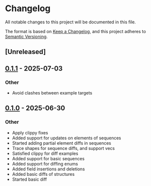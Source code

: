 # Changelog

All notable changes to this project will be documented in this file.

The format is based on [Keep a Changelog](https://keepachangelog.com/en/1.0.0/),
and this project adheres to [Semantic Versioning](https://semver.org/spec/v2.0.0.html).

## [Unreleased]

## [0.1.1](https://github.com/facet-rs/facet/compare/facet-diff-v0.1.0...facet-diff-v0.1.1) - 2025-07-03

### Other

- Avoid clashes between example targets

## [0.1.0](https://github.com/facet-rs/facet/releases/tag/facet-diff-v0.1.0) - 2025-06-30

### Other

- Apply clippy fixes
- Added support for updates on elements of sequences
- Started adding partial element diffs in sequences
- Trace shapes for sequence diffs, and support vecs
- Satisfied clippy for diff examples
- Added support for basic sequences
- Added support for diffing enums
- Added field insertions and deletions
- Added basic diffs of structures
- Started basic diff
